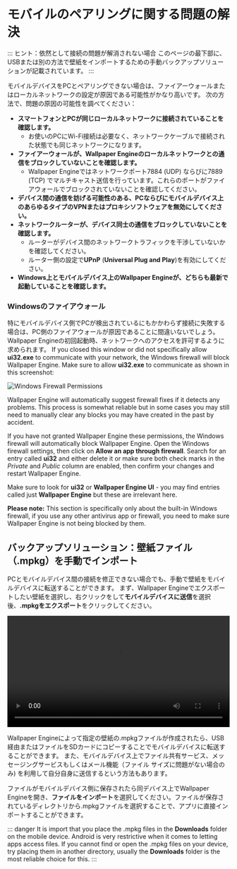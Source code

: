 # モバイルのペアリングに関する問題の解決

::: ヒント：依然として接続の問題が解消されない場合 このページの最下部に、USBまたは別の方法で壁紙をインポートするための手動バックアップソリューションが記載されています。
:::

モバイルデバイスをPCとペアリングできない場合は、ファイアーウォールまたはローカルネットワークの設定が原因である可能性がかなり高いです。 次の方法で、問題の原因の可能性を調べてください：

* **スマートフォンとPCが同じローカルネットワークに接続されていることを確認します。**
  * お使いのPCにWi-Fi接続は必要なく、ネットワークケーブルで接続された状態でも同じネットワークになります。
* **ファイアーウォールが、Wallpaper Engineのローカルネットワークとの通信をブロックしていないことを確認します。**
  * Wallpaper Engineではネットワークポート7884 (UDP) ならびに7889 (TCP) でマルチキャスト送信を行っています。これらのポートがファイアウォールでブロックされていないことを確認してください。
* **デバイス間の通信を妨げる可能性のある、PCならびにモバイルデバイス上のあらゆるタイプのVPNまたはプロキシソフトウェアを無効にしてください。**
* **ネットワークルーターが、デバイス同士の通信をブロックしていないことを確認します。**
    * ルーターがデバイス間のネットワークトラフィックを干渉していないかを確認してください。
    * ルーター側の設定で**UPnP** (**Universal Plug and Play**)を有効にしてください。
* **Windows上とモバイルデバイス上のWallpaper Engineが、どちらも最新で起動していることを確認します。**

### Windowsのファイアウォール

特にモバイルデバイス側でPCが検出されているにもかかわらず接続に失敗する場合は、PC側のファイアウォールが原因であることに間違いないでしょう。 Wallpaper Engineの初回起動時、ネットワークへのアクセスを許可するように求められます。 If you closed this window or did not specifically allow **ui32.exe** to communicate with your network, the Windows firewall will block Wallpaper Engine. Make sure to allow **ui32.exe** to communicate as shown in this screenshot:

![Windows Firewall Permissions](/img/faq/windows_defender.png)

Wallpaper Engine will automatically suggest firewall fixes if it detects any problems. This process is somewhat reliable but in some cases you may still need to manually clear any blocks you may have created in the past by accident.

If you have not granted Wallpaper Engine these permissions, the Windows firewall will automatically block Wallpaper Engine. Open the Windows firewall settings, then click on **Allow an app through firewall**. Search for an entry called **ui32** and either delete it or make sure both check marks in the *Private* and *Public* column are enabled, then confirm your changes and restart Wallpaper Engine.

Make sure to look for **ui32** or **Wallpaper Engine UI** - you may find entries called just **Wallpaper Engine** but these are irrelevant here.

**Please note:** This section is specifically only about the built-in Windows firewall, if you use any other antivirus app or firewall, you need to make sure Wallpaper Engine is not being blocked by them.

## バックアップソリューション：壁紙ファイル（.mpkg）を手動でインポート

PCとモバイルデバイス間の接続を修正できない場合でも、手動で壁紙をモバイルデバイスに転送することができます。 まず、Wallpaper Engineでエクスポートしたい壁紙を選択し、右クリックをして**モバイルデバイスに送信**を選択後、**.mpkgをエクスポート**をクリックしてください。

<video width="100%" controls autoplay loop>
  <source src="/videos/mobile_export.mp4" type="video/mp4">
  お使いのブラウザは動画タグをサポートしていません。
</video>

Wallpaper Engineによって指定の壁紙の.mpkgファイルが作成されたら、USB経由またはファイルをSDカードにコピーすることでモバイルデバイスに転送することができます。 また、モバイルデバイス上でファイル共有サービス、メッセージングサービスもしくはメール機能（ファイル サイズに問題がない場合のみ) を利用して自分自身に送信するという方法もあります。

ファイルがモバイルデバイス側に保存されたら同デバイス上でWallpaper Engineを開き、**ファイルをインポート**を選択してください。ファイルが保存されているディレクトリから.mpkgファイルを選択することで、アプリに直接インポートすることができます。

::: danger
It is import that you place the .mpkg files in the **Downloads** folder on the mobile device. Android is very restrictive when it comes to letting apps access files. If you cannot find or open the .mpkg files on your device, try placing them in another directory, usually the **Downloads** folder is the most reliable choice for this.
:::